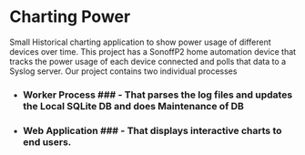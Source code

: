 # Charting Power
Small Historical charting application to show power usage of different devices over time. This project has a SonoffP2 home automation device that tracks the power usage of each device connected and polls that data to a Syslog server. Our project contains two individual processes
* ### Worker Process ### - That parses the log files and updates the Local SQLite DB and does Maintenance of DB
* ### Web Application ### - That displays interactive charts to end users.

